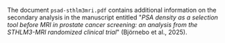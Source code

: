 The document `psad-sthlm3mri.pdf` contains additional information on the secondary analysis in the manuscript entitled "_PSA density as a selection tool before MRI in prostate cancer screening: an analysis from the STHLM3-MRI randomized clinical trial_" (Björnebo et al., 2025).